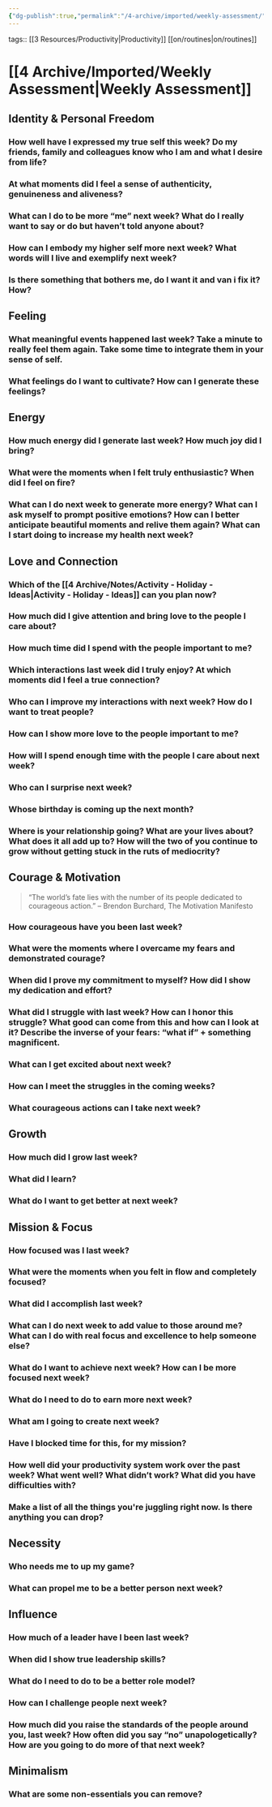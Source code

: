 ```yaml
---
{"dg-publish":true,"permalink":"/4-archive/imported/weekly-assessment/"}
---
```


tags:: [[3 Resources/Productivity\|Productivity]] [[on/routines\|on/routines]]

# [[4 Archive/Imported/Weekly Assessment\|Weekly Assessment]]

## Identity & Personal Freedom

### How well have I expressed my true self this week? Do my friends, family and colleagues know who I am and what I desire from life?


### At what moments did I feel a sense of authenticity, genuineness and aliveness?


### What can I do to be more “me” next week? What do I really want to say or do but haven’t told anyone about?


### How can I embody my higher self more next week? What words will I live and exemplify next week?

### Is there something that bothers me, do I want it and van i fix it? How?


## Feeling
### What meaningful events happened last week? Take a minute to really feel them again. Take some time to integrate them in your sense of self.


### What feelings do I want to cultivate? How can I generate these feelings?


## Energy
### How much energy did I generate last week? How much joy did I bring?


### What were the moments when I felt truly enthusiastic? When did I feel **on fire**?


### What can I do next week to generate more energy? What can I ask myself to prompt positive emotions? How can I better anticipate beautiful moments and relive them again? What can I start doing to increase my health next week?


## Love and Connection

### Which of the [[4 Archive/Notes/Activity - Holiday - Ideas\|Activity - Holiday - Ideas]] can you plan now?

### How much did I give attention and bring love to the people I care about?


### How much time did I spend with the people important to me?


### Which interactions last week did I truly enjoy? At which moments did I feel a true connection?


### Who can I improve my interactions with next week? How do I want to treat people?


### How can I show more love to the people important to me?


### How will I spend enough time with the people I care about next week?


### Who can I surprise next week?


### Whose birthday is coming up the next month?


### Where is your relationship going? What are your lives about? What does it all add up to? How will the two of you continue to grow without getting stuck in the ruts of mediocrity?


## Courage & Motivation

> “The world’s fate lies with the number of its people dedicated to courageous action.” – Brendon Burchard, The Motivation Manifesto
>


### How courageous have you been last week?


### What were the moments where I overcame my fears and demonstrated courage?


### When did I prove my commitment to myself? How did I show my dedication and effort?


### What did I struggle with last week? How can I honor this struggle? What good can come from this and how can I look at it? Describe the inverse of your fears: “what if” + something magnificent.


### What can I get excited about next week?


### How can I meet the struggles in the coming weeks?


### What courageous actions can I take next week?


## Growth


### How much did I grow last week?


### What did I learn?


### What do I want to get better at next week?


## Mission & Focus


### How focused was I last week?


### What were the moments when you felt **in flow** and completely focused?


### What did I accomplish last week?


### What can I do next week to add value to those around me? What can I do with real focus and excellence to help someone else?


### What do I want to achieve next week? How can I be more focused next week?


### What do I need to do to earn more next week?


### What am I going to create next week?


### Have I blocked time for this, for my mission?


### How well did your productivity system work over the past week? What went well? What didn’t work? What did you have difficulties with?

### Make a list of all the things you're juggling right now. Is there anything you can drop?


## Necessity


### Who needs me to up my game?


### What can propel me to be a better person next week?


## Influence


### How much of a leader have I been last week?


### When did I show true leadership skills?


### What do I need to do to be a better role model?


### How can I challenge people next week?


### How much did you raise the standards of the people around you, last week? How often did you say “no” unapologetically? How are you going to do **more** of that next week?


## Minimalism
### What are some non-essentials you can remove?

